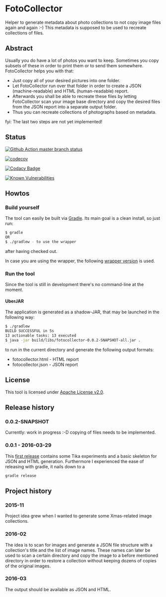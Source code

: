 <!-- markdownlint-disable-file MD013 -->
# FotoCollector

Helper to generate metadata about photo collections to not copy image files again and again :-)
This metadata is supposed to be used to recreate collections of files.

## Abstract

Usually you do have a lot of photos you want to keep. Sometimes you copy subsets of these in order to print them or to send them somewhere.
FotoCollector helps you with that:

  * Just copy all of your desired pictures into one folder.
  * Let FotoCollector run over that folder in order to create a JSON (machine-readable) and HTML (human-readable) report.
  * Afterwards you shall be able to recreate these files by letting FotoCollector scan your image base directory and copy the desired files from the JSON report into a separate output folder.
  * Thus you can recreate collections of photographs based on metadata.

fyi: The last two steps are not yet implemented!

## Status

[![Github Action master branch status](https://github.com/ottlinger/fotocollector/actions/workflows/gradle.yml/badge.svg?branch=master)](https://github.com/ottlinger/fotocollector/actions)

[![codecov](https://codecov.io/gh/ottlinger/fotocollector/branch/master/graph/badge.svg?token=fGTWQYT78p)](https://codecov.io/gh/ottlinger/fotocollector)

[![Codacy Badge](https://app.codacy.com/project/badge/Grade/331a0467219c44a8978d79de617ad7e4)](https://www.codacy.com/gh/ottlinger/fotocollector/dashboard)

[![Known Vulnerabilities](https://snyk.io/test/github/ottlinger/fotocollector/badge.svg)](https://snyk.io/test/github/ottlinger/fotocollector)

## Howtos

### Build yourself

The tool can easily be built via [Gradle](https://gradle.org). Its main goal is a clean install, so just run:

```bash
$ gradle
OR
$ ./gradlew - to use the wrapper
```

after having checked out.

In case you are using the wrapper, the following [wrapper version](./gradle/wrapper/gradle-wrapper.properties) is used.

### Run the tool

Since the tool is still in development there's no command-line at the moment.

#### UberJAR

The application is generated as a shadow-JAR, that may be launched in the following way:

```bash
$ ./gradlew
BUILD SUCCESSFUL in 5s
13 actionable tasks: 13 executed
$ java -jar build/libs/fotocollector-0.0.2-SNAPSHOT-all.jar .
```

to run in the current directory and generate the following output formats:

* fotocollector.html - HTML report
* fotocollector.json - JSON report

## License

This tool is licensed under [Apache License v2.0](https://www.apache.org/licenses/).

## Release history

### 0.0.2-SNAPSHOT

Currently: work in progress :-D copying of files needs to be implemented.

### 0.0.1 - 2016-03-29

This [first release](https://github.com/ottlinger/fotocollector/tree/0.0.1) contains some Tika experiments and a basic skeleton for JSON and HTML generation.
Furthermore I experienced the ease of releasing with gradle, it nails down to a

```bash
gradle release
```

## Project history

### 2015-11

Project idea grew when I wanted to generate some Xmas-related image collections.

### 2016-02

The idea is to scan for images and generate a JSON file structure with a collection's title and the list of image names.
These names can later be used to scan a certain directory and copy the image to a before mentioned directory in order to restore a collection without keeping dozens of copies of the original images.

### 2016-03

The output should be available as JSON and HTML.